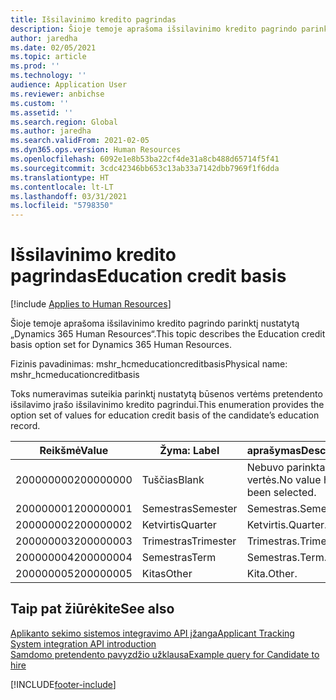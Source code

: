 ```yaml
---
title: Išsilavinimo kredito pagrindas
description: Šioje temoje aprašoma išsilavinimo kredito pagrindo parinktį nustatytą „Dynamics 365 Human Resources“.
author: jaredha
ms.date: 02/05/2021
ms.topic: article
ms.prod: ''
ms.technology: ''
audience: Application User
ms.reviewer: anbichse
ms.custom: ''
ms.assetid: ''
ms.search.region: Global
ms.author: jaredha
ms.search.validFrom: 2021-02-05
ms.dyn365.ops.version: Human Resources
ms.openlocfilehash: 6092e1e8b53ba22cf4de31a8cb488d65714f5f41
ms.sourcegitcommit: 3cdc42346bb653c13ab33a7142dbb7969f1f6dda
ms.translationtype: HT
ms.contentlocale: lt-LT
ms.lasthandoff: 03/31/2021
ms.locfileid: "5798350"
---
```

# <a name="education-credit-basis"></a><span data-ttu-id="4172e-103">Išsilavinimo kredito pagrindas</span><span class="sxs-lookup"><span data-stu-id="4172e-103">Education credit basis</span></span>

[!include [Applies to Human Resources](../includes/applies-to-hr.md)]

<span data-ttu-id="4172e-104">Šioje temoje aprašoma išsilavinimo kredito pagrindo parinktį nustatytą „Dynamics 365 Human Resources“.</span><span class="sxs-lookup"><span data-stu-id="4172e-104">This topic describes the Education credit basis option set for Dynamics 365 Human Resources.</span></span>

<span data-ttu-id="4172e-105">Fizinis pavadinimas: mshr_hcmeducationcreditbasis</span><span class="sxs-lookup"><span data-stu-id="4172e-105">Physical name: mshr_hcmeducationcreditbasis</span></span>

<span data-ttu-id="4172e-106">Toks numeravimas suteikia parinktį nustatytą būsenos vertėms pretendento išsilavimo įrašo išsilavinimo kredito pagrindui.</span><span class="sxs-lookup"><span data-stu-id="4172e-106">This enumeration provides the option set of values for education credit basis of the candidate’s education record.</span></span>

| <span data-ttu-id="4172e-107">Reikšmė</span><span class="sxs-lookup"><span data-stu-id="4172e-107">Value</span></span> | <span data-ttu-id="4172e-108">Žyma: </span><span class="sxs-lookup"><span data-stu-id="4172e-108">Label</span></span> | <span data-ttu-id="4172e-109">aprašymas</span><span class="sxs-lookup"><span data-stu-id="4172e-109">Description</span></span> |
| --- | --- | --- |
| <span data-ttu-id="4172e-110">200000000</span><span class="sxs-lookup"><span data-stu-id="4172e-110">200000000</span></span> | <span data-ttu-id="4172e-111">Tuščias</span><span class="sxs-lookup"><span data-stu-id="4172e-111">Blank</span></span> | <span data-ttu-id="4172e-112">Nebuvo parinkta jokios vertės.</span><span class="sxs-lookup"><span data-stu-id="4172e-112">No value has been selected.</span></span> |
| <span data-ttu-id="4172e-113">200000001</span><span class="sxs-lookup"><span data-stu-id="4172e-113">200000001</span></span> | <span data-ttu-id="4172e-114">Semestras</span><span class="sxs-lookup"><span data-stu-id="4172e-114">Semester</span></span> | <span data-ttu-id="4172e-115">Semestras.</span><span class="sxs-lookup"><span data-stu-id="4172e-115">Semester.</span></span> |
| <span data-ttu-id="4172e-116">200000002</span><span class="sxs-lookup"><span data-stu-id="4172e-116">200000002</span></span> | <span data-ttu-id="4172e-117">Ketvirtis</span><span class="sxs-lookup"><span data-stu-id="4172e-117">Quarter</span></span> | <span data-ttu-id="4172e-118">Ketvirtis.</span><span class="sxs-lookup"><span data-stu-id="4172e-118">Quarter.</span></span> |
| <span data-ttu-id="4172e-119">200000003</span><span class="sxs-lookup"><span data-stu-id="4172e-119">200000003</span></span> | <span data-ttu-id="4172e-120">Trimestras</span><span class="sxs-lookup"><span data-stu-id="4172e-120">Trimester</span></span> | <span data-ttu-id="4172e-121">Trimestras.</span><span class="sxs-lookup"><span data-stu-id="4172e-121">Trimester.</span></span> |
| <span data-ttu-id="4172e-122">200000004</span><span class="sxs-lookup"><span data-stu-id="4172e-122">200000004</span></span> | <span data-ttu-id="4172e-123">Semestras</span><span class="sxs-lookup"><span data-stu-id="4172e-123">Term</span></span> | <span data-ttu-id="4172e-124">Semestras.</span><span class="sxs-lookup"><span data-stu-id="4172e-124">Term.</span></span> |
| <span data-ttu-id="4172e-125">200000005</span><span class="sxs-lookup"><span data-stu-id="4172e-125">200000005</span></span> | <span data-ttu-id="4172e-126">Kitas</span><span class="sxs-lookup"><span data-stu-id="4172e-126">Other</span></span> | <span data-ttu-id="4172e-127">Kita.</span><span class="sxs-lookup"><span data-stu-id="4172e-127">Other.</span></span> |

## <a name="see-also"></a><span data-ttu-id="4172e-128">Taip pat žiūrėkite</span><span class="sxs-lookup"><span data-stu-id="4172e-128">See also</span></span>

[<span data-ttu-id="4172e-129">Aplikanto sekimo sistemos integravimo API įžanga</span><span class="sxs-lookup"><span data-stu-id="4172e-129">Applicant Tracking System integration API introduction</span></span>](hr-admin-integration-ats-api-introduction.md)<br>
[<span data-ttu-id="4172e-130">Samdomo pretendento pavyzdžio užklausa</span><span class="sxs-lookup"><span data-stu-id="4172e-130">Example query for Candidate to hire</span></span>](hr-admin-integration-ats-api-candidate-to-hire-example-query.md)



[!INCLUDE[footer-include](../includes/footer-banner.md)]